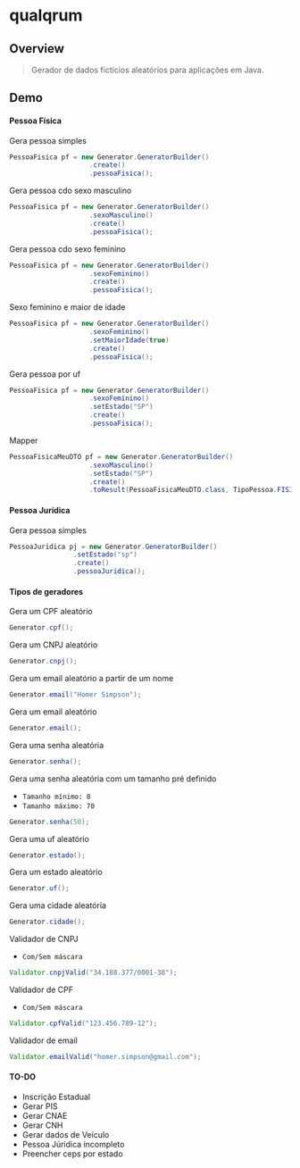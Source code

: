 # qualqrum

## Overview

>Gerador de dados fictícios aleatórios para aplicações em Java.

## Demo

#### Pessoa Física

Gera pessoa simples

```java
PessoaFisica pf = new Generator.GeneratorBuilder()
                    .create()
                    .pessoaFisica();
```

Gera pessoa cdo sexo masculino

```java
PessoaFisica pf = new Generator.GeneratorBuilder()
                    .sexoMasculino()
                    .create()
                    .pessoaFisica();
```

Gera pessoa cdo sexo feminino

```java
PessoaFisica pf = new Generator.GeneratorBuilder()
                    .sexoFeminino()
                    .create()
                    .pessoaFisica();
```
Sexo feminino e maior de idade

```java
PessoaFisica pf = new Generator.GeneratorBuilder()
                    .sexoFeminino()
                    .setMaiorIdade(true)
                    .create()
                    .pessoaFisica();
```

Gera pessoa por uf


```java
PessoaFisica pf = new Generator.GeneratorBuilder()
                    .sexoFeminino()
                    .setEstado("SP")
                    .create()
                    .pessoaFisica();
```

Mapper

```java
PessoaFisicaMeuDTO pf = new Generator.GeneratorBuilder()
                    .sexoMasculino()
                    .setEstado("SP")
                    .create()
                    .toResult(PessoaFisicaMeuDTO.class, TipoPessoa.FISICA);
```

#### Pessoa Jurídica

Gera pessoa simples

```java
PessoaJuridica pj = new Generator.GeneratorBuilder()
                .setEstado("sp")
                .create()
                .pessoaJuridica();
``` 

#### Tipos de geradores

Gera um CPF aleatório

```java
Generator.cpf();
```

Gera um CNPJ aleatório

```java
Generator.cnpj();
```

Gera um email aleatório a partir de um nome

```java
Generator.email("Homer Simpson");
```

Gera um email aleatório

```java
Generator.email();
```

Gera uma senha aleatória
```java
Generator.senha();
```

Gera uma senha aleatória com um tamanho pré definido
- `Tamanho mínimo: 8`
- `Tamanho máximo: 70`

```java
Generator.senha(50);
```

Gera uma uf aleatório
```java
Generator.estado();
```

Gera um estado aleatório

```java
Generator.uf();
```

Gera uma cidade aleatória

```java
Generator.cidade();
```

Validador de CNPJ
- `Com/Sem máscara`

```java
Validator.cnpjValid("34.188.377/0001-38");
```

Validador de CPF
- `Com/Sem máscara`

```java
Validator.cpfValid("123.456.789-12");
```

Validador de email

```java
Validator.emailValid("homer.simpson@gmail.com");
```

#### TO-DO
- Inscrição Estadual
- Gerar PIS
- Gerar CNAE
- Gerar CNH
- Gerar dados de Veículo
- Pessoa Júridica incompleto
- Preencher ceps por estado
